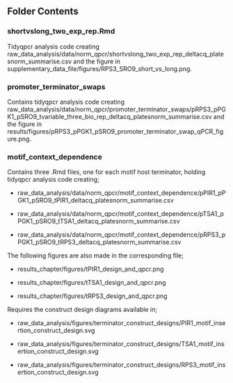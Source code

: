 ## Folder Contents

### shortvslong_two_exp_rep.Rmd
Tidyqpcr analysis code creating raw_data_analysis/data/norm_qpcr/shortvslong_two_exp_rep_deltacq_platesnorm_summarise.csv and the figure in supplementary_data_file/figures/RPS3_SRO9_short_vs_long.png.

### promoter_terminator_swaps
Contains tidyqpcr analysis code creating raw_data_analysis/data/norm_qpcr/promoter_terminator_swaps/pRPS3_pPGK1_pSRO9_tvariable_three_bio_rep_deltacq_platesnorm_summarise.csv and the figure in results/figures/pRPS3_pPGK1_pSRO9_promoter_terminator_swap_qPCR_figure.png.

### motif_context_dependence
Contains three .Rmd files, one for each motif host terminator, holding tidyqpcr analysis code creating;

- raw_data_analysis/data/norm_qpcr/motif_context_dependence/pPIR1_pPGK1_pSRO9_tPIR1_deltacq_platesnorm_summarise.csv

- raw_data_analysis/data/norm_qpcr/motif_context_dependence/pTSA1_pPGK1_pSRO9_tTSA1_deltacq_platesnorm_summarise.csv

- raw_data_analysis/data/norm_qpcr/motif_context_dependence/pRPS3_pPGK1_pSRO9_tRPS3_deltacq_platesnorm_summarise.csv

The following figures are also made in the corresponding file;

- results_chapter/figures/tPIR1_design_and_qpcr.png

- results_chapter/figures/tTSA1_design_and_qpcr.png

- results_chapter/figures/tRPS3_design_and_qpcr.png

Requires the construct design diagrams available in;

- raw_data_analysis/figures/terminator_construct_designs/PIR1_motif_insertion_construct_design.svg

- raw_data_analysis/figures/terminator_construct_designs/TSA1_motif_insertion_construct_design.svg

- raw_data_analysis/figures/terminator_construct_designs/RPS3_motif_insertion_construct_design.svg
